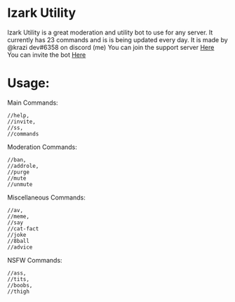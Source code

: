 # Izark Utility

Izark Utility is a great moderation and utility bot to use for any server. It currently has 23 commands and is is being updated every day. It is made by @krazi dev#6358 on discord (me)
You can join the support server [Here](https://discord.gg/aFpKUj83pc)  
You can invite the bot [Here](https://discord.com/api/oauth2/authorize?client_id=780619859418546176&permissions=8&scope=bot)

# Usage:
Main Commands:  
```
//help,  
//invite,  
//ss,  
//commands  
```
Moderation Commands:  
```//kick,
//ban,
//addrole,
//purge 
//mute
//unmute
```
Miscellaneous Commands:  
```
//av,
//meme,
//say
//cat-fact
//joke
//8ball
//advice
```  
NSFW Commands:
```
//ass,
//tits,
//boobs,
//thigh
```
